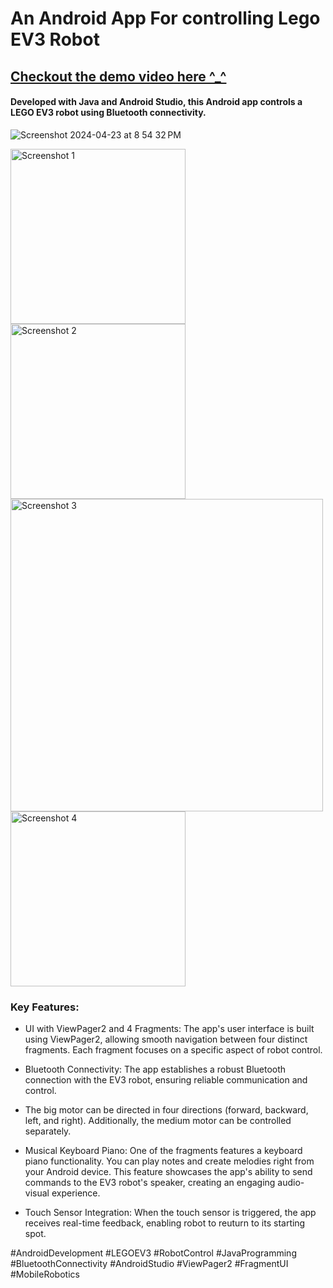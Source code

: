 # An Android App For controlling Lego EV3 Robot
## [Checkout the demo video here ^_^](https://youtu.be/u-k7rly9ttU?si=yZgyqXcudQUa3oO9)
#### Developed with Java and Android Studio, this Android app controls a LEGO EV3 robot using Bluetooth connectivity. 
![Screenshot 2024-04-23 at 8 54 32 PM](https://github.com/rhulucas/ev301/assets/73403516/19f3e0a5-69ff-4273-a899-249af2defc14)

<img src="https://github.com/rhulucas/ev301/assets/73403516/c923e49f-ace0-49bf-84a1-250b3962f46f" width="280px" alt="Screenshot 1">
<img src="https://github.com/rhulucas/ev301/assets/73403516/1a6cedaf-9c14-4340-852d-275952e5d2eb" width="280px" alt="Screenshot 2">
<img src="https://github.com/rhulucas/ev301/assets/73403516/8a10f75a-1630-40de-975f-53331429da0e" width="500px" alt="Screenshot 3">
<img src="https://github.com/rhulucas/ev301/assets/73403516/6168f933-e5ce-416c-b8a3-617faa914e78" width="280px" alt="Screenshot 4">

### Key Features:

- UI with ViewPager2 and 4 Fragments: The app's user interface is built using ViewPager2, allowing smooth navigation between four distinct fragments. Each fragment focuses on a specific aspect of robot control. 

- Bluetooth Connectivity: The app establishes a robust Bluetooth connection with the EV3 robot, ensuring reliable communication and control.

- The big motor can be directed in four directions (forward, backward, left, and right). Additionally, the medium motor can be controlled separately.

- Musical Keyboard Piano: One of the fragments features a keyboard piano functionality. You can play notes and create melodies right from your Android device. This feature showcases the app's ability to send commands to the EV3 robot's speaker, creating an engaging audio-visual experience.

- Touch Sensor Integration: When the touch sensor is triggered, the app receives real-time feedback, enabling robot to reuturn to its starting spot. 

#AndroidDevelopment #LEGOEV3 #RobotControl #JavaProgramming #BluetoothConnectivity #AndroidStudio #ViewPager2 #FragmentUI #MobileRobotics

